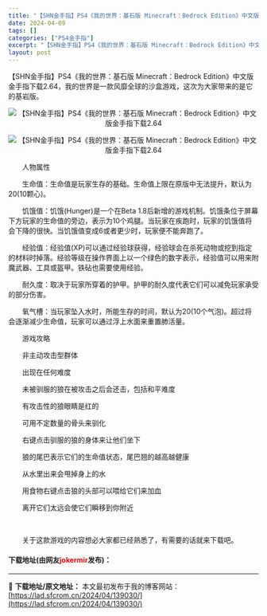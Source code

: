 ```yaml
---
title: "【SHN金手指】PS4《我的世界：基石版 Minecraft：Bedrock Edition》中文版金手指下载2.64"
date: 2024-04-09
tags: []
categories: ["PS4金手指"]
excerpt: "【SHN金手指】PS4《我的世界：基石版 Minecraft：Bedrock Edition》中文版金手指下载2.64，我的世界是一款风靡全球的沙盒游戏，这次为大家带来的是它的基岩版。 　　人物属性 　　生命值：生命值是玩家生存的基础。生命值上限在原版中无法提升，默认为20(10颗心)。 　　饥饿值&hellip;"
layout: post
---
```


 <p>【SHN金手指】PS4《我的世界：基石版 Minecraft：Bedrock Edition》中文版金手指下载2.64，我的世界是一款风靡全球的沙盒游戏，这次为大家带来的是它的基岩版。</p> <p align="center"><img align="" border="0" src="https://lad.sfcrom.cn/wp-content/uploads/2024/04/20240409_6614eae911ab9.webp" alt="【SHN金手指】PS4《我的世界：基石版 Minecraft：Bedrock Edition》中文版金手指下载2.64" /></p> <p align="center"><img align="" border="0" src="https://lad.sfcrom.cn/wp-content/uploads/2024/04/20240409_6614eae96e8c7.webp" alt="【SHN金手指】PS4《我的世界：基石版 Minecraft：Bedrock Edition》中文版金手指下载2.64" /></p> <p>　　人物属性</p> <p>　　生命值：生命值是玩家生存的基础。生命值上限在原版中无法提升，默认为20(10颗心)。</p> <p>　　饥饿值：饥饿(Hunger)是一个在Beta 1.8后新增的游戏机制。饥饿条位于屏幕下方玩家的生命值的旁边，表示为10个鸡腿。当玩家在疾跑时，玩家的饥饿值将会下降的很快。当饥饿值变成6或者更少时，玩家便不能奔跑了。</p> <p>　　经验值：经验值(XP)可以通过经验球获得，经验球会在杀死动物或挖到指定的材料时掉落。经验等级在操作界面上以一个绿色的数字表示，经验值可以用来附魔武器、工具或盔甲。铁砧也需要使用经验。</p> <p>　　耐久度：取决于玩家所穿着的护甲。护甲的耐久度代表它们可以减免玩家承受的部分伤害。</p> <p>　　氧气槽：当玩家坠入水时，所能生存的时间，默认为20(10个气泡)。超过将会逐渐减少生命值，玩家可以通过浮上水面来重置肺活量。</p> <p>　　游戏攻略</p> <p>　　非主动攻击型群体</p> <p>　　出现在任何难度</p> <p>　　未被驯服的狼在被攻击之后会还击，包括和平难度</p> <p>　　有攻击性的狼眼睛是红的</p> <p>　　可用不定数量的骨头来驯化</p> <p>　　右键点击驯服的狼的身体来让他们坐下</p> <p>　　狼的尾巴表示它们的生命值状态，尾巴翘的越高越健康</p> <p>　　从水里出来会甩掉身上的水</p> <p>　　用食物右键点击狼的头部可以喂给它们来加血</p> <p>　　离开它们太远会使它们瞬移到你附近</p> <p>&nbsp;</p> <p>　　关于这款游戏的内容想必大家都已经熟悉了，有需要的话就来下载吧。</p> <p><h4>下载地址(由网友<font color="red">jokermir</font>发布)：</h4></p> 

---
📖 **下载地址/原文地址：** 本文最初发布于我的博客网站：[https://lad.sfcrom.cn/2024/04/139030/](https://lad.sfcrom.cn/2024/04/139030/)
